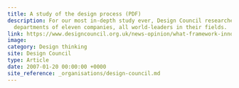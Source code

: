 ```yaml
---
title: A study of the design process (PDF)
description: For our most in-depth study ever, Design Council researchers visited the design
  departments of eleven companies, all world-leaders in their fields.
link: https://www.designcouncil.org.uk/news-opinion/what-framework-innovation-design-councils-evolved-double-diamond
image: 
category: Design thinking
site: Design Council
type: Article
date: 2007-01-20 00:00:00 +0000
site_reference: _organisations/design-council.md
---
```

